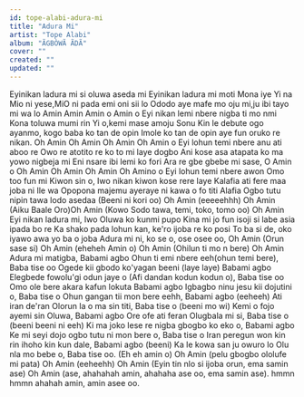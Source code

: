 ```yaml
---
id: tope-alabi-adura-mi
title: "Adura Mi"
artist: "Tope Alabi"
album: "ÃGBÒWÃ ÃDÃ"
cover: ""
created: ""
updated: ""
---
```


Eyinikan ladura mi si oluwa aseda mi
Eyinikan ladura mi moti Mona iye Yi na
Mio ni yese,MiO ni pada emi oni sii lo
Ododo aye mafe mo oju mi,ju ibi tayo mi wa lo
Amin Amin Amin o Amin o
Eyi nikan lemi nbere nigba ti mo nmi
Kona toluwa mumi rin Yi o,kemi mase amoju Sonu
Kin le debute ogo ayanmo, kogo baba ko tan de opin
Imole ko tan de opin aye fun oruko re nikan.
Oh Amin  Oh Amin Oh Amin Oh Amin o
Eyi lohun temi nbere anu ati aboo re
Owo re atotito re ko to mi laye dogbo
Ani kose asa atapata ko ma yowo nigbeja mi
Eni nsare ibi lemi ko fori Ara re gbe
gbebe mi sase, O Amin o
Oh Amin Oh Amin Oh Amin Oh Amino o
Eyi lohun temi nbere awon Omo too fun mi
Kiwon sin o, Iwo nikan kiwon kose rere laye
Kalafia ati fere maa joba ni Ile wa
Opopona majemu ayeraye ni kawa o fo titi
Alafia Ogbo tutu nipin tawa lodo asedaa (Beeni ni kori oo)
Oh Amin (eeeeehhh) Oh Amin (Aiku Baale Oro)Oh Amin (Kowo Sodo tawa, temi, toko, tomo oo) Oh Amin
Eyi nikan ladura mi, Iwo Oluwa ko kunmi pupo
Kina mi jo fun isoji si labe asia ipada bo re
Ka shako pada lohun kan, ke'ro ijoba re ko posi
To ba si de, oko iyawo awa yo ba o joba
Adura mi ni, ko se o, ose osee oo,
Oh Amin (Orun sase si) Oh Amin (eheheh Amin o) Oh Amin (Ohilun ti mo n bere) Oh Amin
Adura mi matigba, Babami agbo
Ohun ti emi nbere eeh(ohun temi bere), Baba tise oo
Ogede kii gbodo ko'yagan beeni (laye laye) Babami agbo
Elegbede fowolu'gi odun jaye o (Afi dandan kodun kodun o), Baba tise oo
Omo ole bere akara kafun lokuta Babami agbo
Igbagbo ninu jesu kii dojutini o, Baba tise o
Ohun gangan tii mon bere eehh, Babami agbo (eeheeh)
Ati iran de'ran Olorun la o ma sin titi, Baba tise o (beeni mo wi)
Kemi o fojo ayemi sin Oluwa, Babami agbo
Ore ofe ati feran Olugbala mi si, Baba tise o (beeni beeni ni eeh)
Ki ma joko lese re nigba gbogbo ko eko o, Babami agbo
Ke mi seyi dojo ogbo tutu ni mon bere o, Baba tise o
Iran peregun won kin rin ihoho kin kun dale,  Babami agbo (beeni)
Ka le kowa san ju owuro lo Olu nla mo bebe o, Baba tise oo. (Eh eh amin o) Oh Amin (pelu gbogbo ololufe mi pata) Oh Amin (eeheehh) Oh Amin (Eyin tin nlo si ijoba orun, ema samin ase) Oh Amin (ase, ahahahah amin, ahahaha ase oo, ema samin ase). hmmn hmmn ahahah amin, amin asee oo.